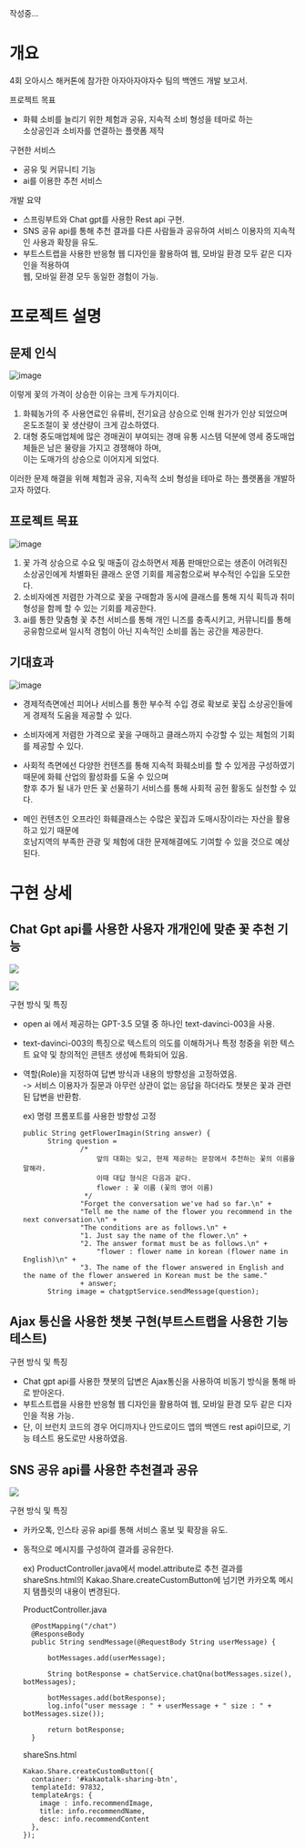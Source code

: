작성중...

# 개요

4회 오아시스 해커톤에 참가한 아자아자야자수 팀의 백엔드 개발 보고서.

프로젝트 목표
- 화훼 소비를 늘리기 위한 체험과 공유, 지속적 소비 형성을 테마로 하는 <br>
  소상공인과 소비자를 연결하는 플랫폼 제작

구현한 서비스
- 공유 및 커뮤니티 기능
- ai를 이용한 추천 서비스

개발 요약
- 스프링부트와 Chat gpt를 사용한 Rest api 구현.
- SNS 공유 api를 통해 추천 결과를 다른 사람들과 공유하여 서비스 이용자의 지속적인 사용과 확장을 유도.
- 부트스트랩을 사용한 반응형 웹 디자인을 활용하여 웹, 모바일 환경 모두 같은 디자인을 적용하여 <br>
  웹, 모바일 환경 모두 동일한 경험이 가능.

# 프로젝트 설명

## 문제 인식

![image](https://github.com/timetable5987/AzaazaYazasu/assets/28335699/f67f5e65-69f7-45e3-92cb-b62e4823ae8f)

이렇게 꽃의 가격이 상승한 이유는 크게 두가지이다.

1. 화훼농가의 주 사용연료인  유류비, 전기요금 상승으로 인해 원가가 인상 되었으며 온도조절이  꽃 생산량이 크게 감소하였다.
2. 대형 중도매업체에 많은 경매권이 부여되는 경매 유통 시스템 덕분에 영세 중도매업체들은 남은 물량을 가지고 경쟁해야 하며,<br>
   이는 도매가의 상승으로 이어지게 되었다.

이러한 문제 해결을 위해 체험과 공유, 지속적 소비 형성을 테마로 하는 플랫폼을 개발하고자 하였다.

## 프로젝트 목표

![image](https://github.com/timetable5987/AzaazaYazasu/assets/28335699/dba54ec4-2672-4472-aaee-a9c819244650)

1. 꽃 가격 상승으로 수요 및 매출이 감소하면서 제품 판매만으로는 생존이 어려워진 소상공인에게 차별화된 클래스 운영 기회를 제공함으로써 부수적인 수입을 도모한다.
2. 소비자에겐 저렴한 가격으로 꽃을 구매함과 동시에 클래스를 통해 지식 획득과 취미 형성을 함께 할 수 있는 기회를 제공한다.
3. ai를 통한 맞춤형 꽃 추천 서비스를 통해 개인 니즈를 충족시키고, 커뮤니티를 통해 공유함으로써 일시적 경험이 아닌 지속적인 소비를 돕는 공간을 제공한다.

## 기대효과

![image](https://github.com/timetable5987/AzaazaYazasu/assets/28335699/78b660ab-c809-4490-88a2-2d67c10fa37b)

- 경제적측면에선 피어나 서비스를 통한 부수적 수입 경로 확보로 꽃집 소상공인들에게 경제적 도움을 제공할 수 있다.
- 소비자에게 저렴한 가격으로 꽃을 구매하고 클래스까지 수강할 수 있는 체험의 기회를 제공할 수 있다.
  
- 사회적 측면에선 다양한 컨텐츠를 통해 지속적 화훼소비를 할 수 있게끔 구성하였기 때문에 화훼 산업의 활성화를 도울 수 있으며<br>
  향후 추가 될 내가 만든 꽃 선물하기 서비스를 통해 사회적 공헌 활동도 실천할 수 있다.
- 메인 컨텐츠인 오프라인 화훼클래스는 수많은 꽃집과 도매시장이라는 자산을 활용하고 있기 때문에 <br>호남지역의 부족한 관광 및 체험에 대한 문제해결에도 기여할 수 있을 것으로 예상된다.


# 구현 상세

## Chat Gpt api를 사용한 사용자 개개인에 맞춘 꽃 추천 기능

![](https://velog.velcdn.com/images/2jooin1207/post/67749cd2-a68b-4403-a77d-0304c5549f39/image.PNG)


![](https://velog.velcdn.com/images/2jooin1207/post/46f891e7-08cd-459c-b5f0-0cb16a4b9e3a/image.PNG)


구현 방식 및 특징
- open ai 에서 제공하는 GPT-3.5 모델 중 하나인 text-davinci-003을 사용.
- text-davinci-003의 특징으로 텍스트의 의도를 이해하거나 특정 청중을 위한 텍스트 요약 및 창의적인 콘텐츠 생성에 특화되어 있음.
- 역할(Role)을 지정하여 답변 방식과 내용의 방향성을 고정하였음. <br>
  -> 서비스 이용자가 질문과 아무런 상관이 없는 응답을 하더라도 챗봇은 꽃과 관련된 답변을 반환함.

  ex) 명령 프롬포트를 사용한 방향성 고정
  ~~~
  public String getFlowerImagin(String answer) {
        String question =
                /*
                    앞의 대화는 잊고, 현제 제공하는 문장에서 추천하는 꽃의 이름을 말해라.
                    이때 대답 형식은 다음과 같다.
                    flower : 꽃 이름 (꽃의 영어 이름)
                 */
                "Forget the conversation we've had so far.\n" +
                "Tell me the name of the flower you recommend in the next conversation.\n" +
                "The conditions are as follows.\n" +
                "1. Just say the name of the flower.\n" +
                "2. The answer format must be as follows.\n" +
                    "flower : flower name in korean (flower name in English)\n" +
                "3. The name of the flower answered in English and the name of the flower answered in Korean must be the same."
                + answer;
        String image = chatgptService.sendMessage(question);
  ~~~


## Ajax 통신을 사용한 챗봇 구현(부트스트랩을 사용한 기능 테스트)

구현 방식 및 특징
- Chat gpt api를 사용한 챗봇의 답변은 Ajax통신을 사용하여 비동기 방식을 통해 바로 받아온다.
- 부트스트랩을 사용한 반응형 웹 디자인을 활용하여 웹, 모바일 환경 모두 같은 디자인을 적용 가능.
- 단, 이 브런치 코드의 경우 어디까지나 안드로이드 앱의 백엔드 rest api이므로, 기능 테스트 용도로만 사용하였음.



##  SNS 공유 api를 사용한 추천결과 공유

  ![](https://velog.velcdn.com/images/2jooin1207/post/d042907c-0c50-4cea-a57f-a0214fc7018e/image.PNG)


구현 방식 및 특징
- 카카오톡, 인스타 공유 api를 통해 서비스 홍보 및 확장을 유도.
- 동적으로 메시지를 구성하여 결과를 공유한다.

  ex) ProductController.java에서 model.attribute로 추천 결과를 <br>
  shareSns.html의 Kakao.Share.createCustomButton에 넘기면 카카오톡 메시지 탬플릿의 내용이 변경된다.
  
  ProductController.java
  ~~~
    @PostMapping("/chat")
    @ResponseBody
    public String sendMessage(@RequestBody String userMessage) {

        botMessages.add(userMessage);

        String botResponse = chatService.chatQna(botMessages.size(), botMessages);

        botMessages.add(botResponse);
        log.info("user message : " + userMessage + " size : " + botMessages.size());

        return botResponse;
    }
  ~~~

  shareSns.html
  ~~~
  Kakao.Share.createCustomButton({
    container: '#kakaotalk-sharing-btn',
    templateId: 97832,
    templateArgs: {
      image : info.recommendImage,
      title: info.recommendName,
      desc: info.recommendContent
    },
  });
  ~~~

